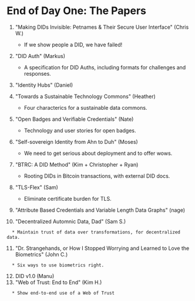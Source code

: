 # End of Day One: The Papers

   1. "Making DIDs Invisible: Petnames & Their Secure User Interface" (Chris W.)

      * If we show people a DID, we have failed!

   2. "DID Auth" (Markus)

      * A specification for DID Auths, including formats for challenges and responses.

   3. "Identity Hubs" (Daniel)
   4. "Towards a Sustainable Technology Commons" (Heather)

      * Four characterics for a sustainable data commons. 

   5. "Open Badges and Verifiable Credentials" (Nate)

      * Technology and user stories for open badges.

   6. "Self-sovereign Identity from Ahn to Duh" (Moses)

      * We need to get serious about deployment and to offer wows.

   7. "BTRC: A DID Method" (Kim + Christopher + Ryan)

      * Rooting DIDs in Bitcoin transactions, with external DID docs.

   8. "TLS-Flex" (Sam)

      * Eliminate certificate burden for TLS.

   9. "Attribute Based Credentials and Variable Length Data Graphs" (nage)
   10. "Decentralized Automnic Data, Dad" (Sam S.)

      * Maintain trust of data over transformations, for decentralized data.

   11. "Dr. Strangehands, or How I Stopped Worrying and Learned to Love the Biometrics" (John C.)

      * Six ways to use biometrics right.

   12. DID v1.0 (Manu)
   13. "Web of Trust: End to End" (Kim H.)

      * Show end-to-end use of a Web of Trust
